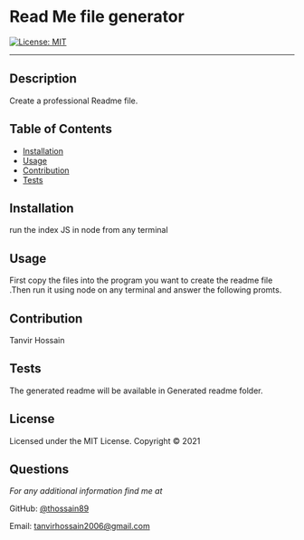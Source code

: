 # Read Me file generator

[![License: MIT](https://img.shields.io/badge/License-MIT-yellow.svg)](https://opensource.org/licenses/MIT)

---

## Description
Create a professional Readme file.

## Table of Contents
* [Installation](#installation)
* [Usage](#usage)
* [Contribution](#contribution)
* [Tests](#tests)

## Installation
run the index JS in node from any terminal

## Usage
First copy the files into the program you want to create the readme file .Then run it using node on any terminal and answer the following promts.

## Contribution
Tanvir Hossain

## Tests
The generated readme will be available in Generated readme folder.

## License 
Licensed under the MIT License. Copyright © 2021

## Questions
*For any additional information find me at* 

GitHub: [@thossain89](https://github.com/thossain89/)

Email: [tanvirhossain2006@gmail.com](mailto:tanvirhossain2006@gmail.com)
